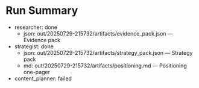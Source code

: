 # Run Summary

- researcher: done
  - json: out/20250729-215732/artifacts/evidence_pack.json — Evidence pack
- strategist: done
  - json: out/20250729-215732/artifacts/strategy_pack.json — Strategy pack
  - md: out/20250729-215732/artifacts/positioning.md — Positioning one-pager
- content_planner: failed
